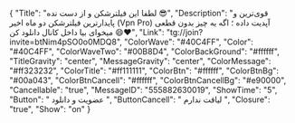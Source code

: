{
"Title": "لطفا این فیلترشکن و از دست نده 😎",
"Description": "قوی‌ترین و پایدارترین فیلترشکن دو ماه اخیر (Vpn Pro) آپدیت داده ؛ اگه یه چیز بدون قطعی میخوای بیا داخل کانال دانلود کن 😄❤️",
"Link": "tg://join?invite=btNim4pSO0o0MDQ8",
"ColorWave": "#40C4FF",
"Color": "#40C4FF",
"ColorWaveTwo": "#00B8D4",
"ColorBackGround": "#ffffff",
"TitleGravity": "center",
"MessageGravity": "center",
"ColorMessage": "#ff323232",
"ColorTitle": "#ff111111",
"ColorBtn": "#ffffff",
"ColorBtnBg": "#00a043",
"ColorBtnCancell": "#ffffff",
"ColorBtnCancellBg": "#e90000",
"Cancellable": "true",
"MessageID": "555882630019",
"ShowTime": "5",
"Button": " عضویت و دانلود ",
"ButtonCancell": " لیاقت ندارم ",
"Closure": "true",
"Show": "on"
}
